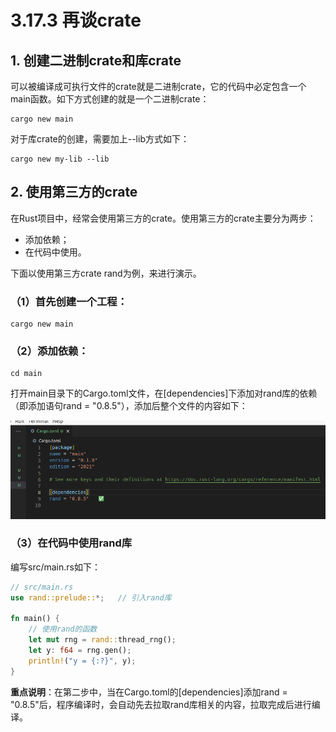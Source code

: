 # 3.17.3 再谈crate
## 1. 创建二进制crate和库crate
可以被编译成可执行文件的crate就是二进制crate，它的代码中必定包含一个main函数。如下方式创建的就是一个二进制crate：
```
cargo new main
```

对于库crate的创建，需要加上--lib方式如下：
```
cargo new my-lib --lib
```

## 2. 使用第三方的crate
在Rust项目中，经常会使用第三方的crate。使用第三方的crate主要分为两步：
- 添加依赖；
- 在代码中使用。

下面以使用第三方crate rand为例，来进行演示。
### （1）首先创建一个工程：
```
cargo new main
```

### （2）添加依赖：
```
cd main
```

打开main目录下的Cargo.toml文件，在[dependencies]下添加对rand库的依赖（即添加语句rand = "0.8.5"），添加后整个文件的内容如下：

![注释](../../assets/39.png)

### （3）在代码中使用rand库
编写src/main.rs如下：

```Rust
// src/main.rs
use rand::prelude::*;   // 引入rand库

fn main() {
    // 使用rand的函数
    let mut rng = rand::thread_rng();   
    let y: f64 = rng.gen();
    println!("y = {:?}", y);
}
```

**重点说明**：在第二步中，当在Cargo.toml的[dependencies]添加rand = "0.8.5"后，程序编译时，会自动先去拉取rand库相关的内容，拉取完成后进行编译。
